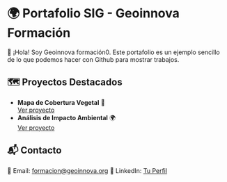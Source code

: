 # 🌍 Portafolio SIG - Geoinnova Formación

👋 ¡Hola! Soy Geoinnova formación0.  Este portafolio es un ejemplo sencillo de lo que podemos hacer con Github para mostrar trabajos.

## 🗺️ Proyectos Destacados
- **Mapa de Cobertura Vegetal** 🌱  
  [Ver proyecto](proyectos/proyecto1.md)
- **Análisis de Impacto Ambiental** 🌍  
  [Ver proyecto](https://github.com/usuario/proyecto2)

## 📬 Contacto
📧 Email: formacion@geoinnova.org
🔗 LinkedIn: [Tu Perfil](https://www.linkedin.com/school/geoinnova-formacion/)
